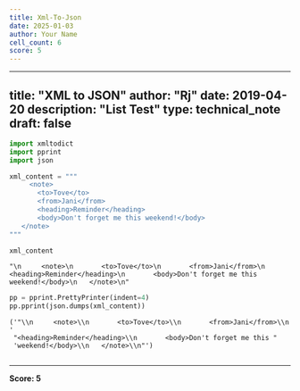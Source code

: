 ```yaml
---
title: Xml-To-Json
date: 2025-01-03
author: Your Name
cell_count: 6
score: 5
---
```


---
title: "XML to JSON"
author: "Rj"
date: 2019-04-20
description: "List Test"
type: technical_note
draft: false
---

```python
import xmltodict
import pprint
import json
```


```python
xml_content = """
     <note>
       <to>Tove</to>
       <from>Jani</from>
       <heading>Reminder</heading>
       <body>Don't forget me this weekend!</body>
   </note>
"""
```


```python
xml_content
```




    "\n     <note>\n       <to>Tove</to>\n       <from>Jani</from>\n       <heading>Reminder</heading>\n       <body>Don't forget me this weekend!</body>\n   </note>\n"




```python
pp = pprint.PrettyPrinter(indent=4)
pp.pprint(json.dumps(xml_content))
```

    ('"\\n     <note>\\n       <to>Tove</to>\\n       <from>Jani</from>\\n       '
     "<heading>Reminder</heading>\\n       <body>Don't forget me this "
     'weekend!</body>\\n   </note>\\n"')



```python

```


---
**Score: 5**